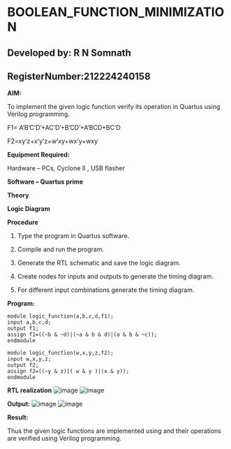 # BOOLEAN_FUNCTION_MINIMIZATION
## Developed by: R N Somnath
## RegisterNumber:212224240158

**AIM:**

To implement the given logic function verify its operation in Quartus using Verilog programming.

F1= A’B’C’D’+AC’D’+B’CD’+A’BCD+BC’D 

F2=xy’z+x’y’z+w’xy+wx’y+wxy

**Equipment Required:**

Hardware – PCs, Cyclone II , USB flasher

**Software – Quartus prime**

**Theory**

**Logic Diagram**

**Procedure**

1.	Type the program in Quartus software.

2.	Compile and run the program.

3.	Generate the RTL schematic and save the logic diagram.

4.	Create nodes for inputs and outputs to generate the timing diagram.

5.	For different input combinations generate the timing diagram.


**Program:**
```
module logic_function(a,b,c,d,f1);
input a,b,c,d;
output f1;
assign f1=((~b & ~d)|(~a & b & d)|(a & b & ~c));
endmodule

module logic_function(w,x,y,z,f2);
input w,x,y,z;
output f2;
assign f2=((~y & z)|( w & y )|(x & y));
endmodule	

```
**RTL realization**
![image](https://github.com/user-attachments/assets/7fe01814-6c6e-4440-9cf6-c133f16a8246)
![image](https://github.com/user-attachments/assets/92e7009b-c775-4959-be94-fd06279c0bdd)


**Output:**
![image](https://github.com/user-attachments/assets/6d64f3d1-db2a-4641-9d9e-87b0c275ca0c)
![image](https://github.com/user-attachments/assets/b60fdafc-46ab-48e8-852d-5d538e0603a2)

**Result:**

Thus the given logic functions are implemented using and their operations are verified using Verilog programming.

